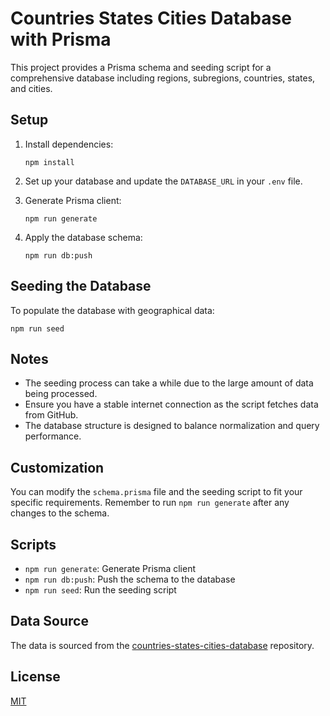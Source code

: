 # Countries States Cities Database with Prisma

This project provides a Prisma schema and seeding script for a comprehensive database including regions, subregions, countries, states, and cities.

## Setup

1. Install dependencies:
   ```
   npm install
   ```

2. Set up your database and update the `DATABASE_URL` in your `.env` file.

3. Generate Prisma client:
   ```
   npm run generate
   ```

4. Apply the database schema:
   ```
   npm run db:push
   ```

## Seeding the Database

To populate the database with geographical data:

```
npm run seed
```

## Notes

- The seeding process can take a while due to the large amount of data being processed.
- Ensure you have a stable internet connection as the script fetches data from GitHub.
- The database structure is designed to balance normalization and query performance.

## Customization

You can modify the `schema.prisma` file and the seeding script to fit your specific requirements. Remember to run `npm run generate` after any changes to the schema.

## Scripts

- `npm run generate`: Generate Prisma client
- `npm run db:push`: Push the schema to the database
- `npm run seed`: Run the seeding script

## Data Source

The data is sourced from the [countries-states-cities-database](https://github.com/dr5hn/countries-states-cities-database) repository.

## License

[MIT](https://choosealicense.com/licenses/mit/)
